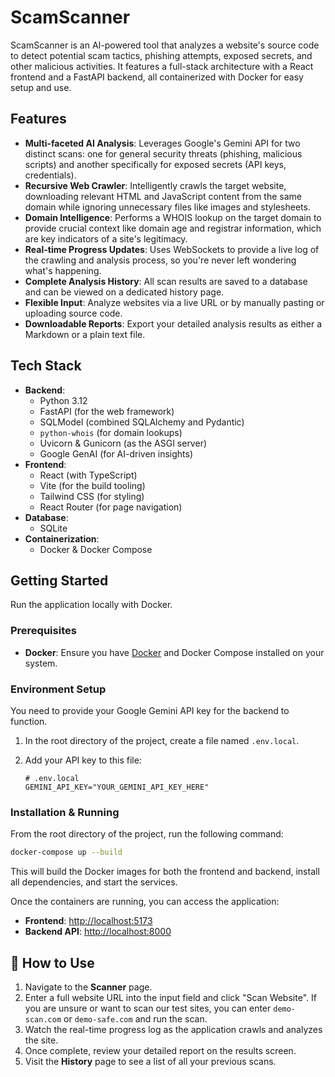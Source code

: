 # ScamScanner

ScamScanner is an AI-powered tool that analyzes a website's source code to detect potential scam tactics, phishing attempts, exposed secrets, and other malicious activities. It features a full-stack architecture with a React frontend and a FastAPI backend, all containerized with Docker for easy setup and use.

## Features

  * **Multi-faceted AI Analysis**: Leverages Google's Gemini API for two distinct scans: one for general security threats (phishing, malicious scripts) and another specifically for exposed secrets (API keys, credentials).
  * **Recursive Web Crawler**: Intelligently crawls the target website, downloading relevant HTML and JavaScript content from the same domain while ignoring unnecessary files like images and stylesheets.
  * **Domain Intelligence**: Performs a WHOIS lookup on the target domain to provide crucial context like domain age and registrar information, which are key indicators of a site's legitimacy.
  * **Real-time Progress Updates**: Uses WebSockets to provide a live log of the crawling and analysis process, so you're never left wondering what's happening.
  * **Complete Analysis History**: All scan results are saved to a database and can be viewed on a dedicated history page.
  * **Flexible Input**: Analyze websites via a live URL or by manually pasting or uploading source code.
  * **Downloadable Reports**: Export your detailed analysis results as either a Markdown or a plain text file.

## Tech Stack

  * **Backend**:
      * Python 3.12
      * FastAPI (for the web framework)
      * SQLModel (combined SQLAlchemy and Pydantic)
      * `python-whois` (for domain lookups)
      * Uvicorn & Gunicorn (as the ASGI server)
      * Google GenAI (for AI-driven insights)
  * **Frontend**:
      * React (with TypeScript)
      * Vite (for the build tooling)
      * Tailwind CSS (for styling)
      * React Router (for page navigation)
  * **Database**:
      * SQLite
  * **Containerization**:
      * Docker & Docker Compose

## Getting Started

Run the application locally with Docker.

### Prerequisites

  * **Docker**: Ensure you have [Docker](https://docs.docker.com/get-docker/) and Docker Compose installed on your system.

### Environment Setup

You need to provide your Google Gemini API key for the backend to function.

1.  In the root directory of the project, create a file named `.env.local`.

2.  Add your API key to this file:

    ```
    # .env.local
    GEMINI_API_KEY="YOUR_GEMINI_API_KEY_HERE"
    ```

### Installation & Running

From the root directory of the project, run the following command:

```bash
docker-compose up --build
```

This will build the Docker images for both the frontend and backend, install all dependencies, and start the services.

Once the containers are running, you can access the application:

  * **Frontend**: [http://localhost:5173](https://www.google.com/search?q=http://localhost:5173)
  * **Backend API**: [http://localhost:8000](https://www.google.com/search?q=http://localhost:8000)

## 📖 How to Use

1.  Navigate to the **Scanner** page.
2.  Enter a full website URL into the input field and click "Scan Website". If you are unsure or want to scan our test sites, you can enter `demo-scan.com` or `demo-safe.com` and run the scan.
3.  Watch the real-time progress log as the application crawls and analyzes the site.
4.  Once complete, review your detailed report on the results screen.
5.  Visit the **History** page to see a list of all your previous scans.